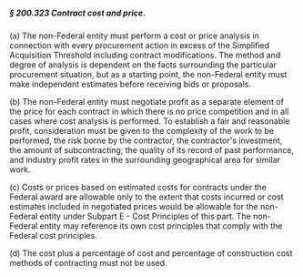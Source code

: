 ##### § 200.323 Contract cost and price. #####

(a) The non-Federal entity must perform a cost or price analysis in connection with every procurement action in excess of the Simplified Acquisition Threshold including contract modifications. The method and degree of analysis is dependent on the facts surrounding the particular procurement situation, but as a starting point, the non-Federal entity must make independent estimates before receiving bids or proposals.

(b) The non-Federal entity must negotiate profit as a separate element of the price for each contract in which there is no price competition and in all cases where cost analysis is performed. To establish a fair and reasonable profit, consideration must be given to the complexity of the work to be performed, the risk borne by the contractor, the contractor's investment, the amount of subcontracting, the quality of its record of past performance, and industry profit rates in the surrounding geographical area for similar work.

(c) Costs or prices based on estimated costs for contracts under the Federal award are allowable only to the extent that costs incurred or cost estimates included in negotiated prices would be allowable for the non-Federal entity under Subpart E - Cost Principles of this part. The non-Federal entity may reference its own cost principles that comply with the Federal cost principles.

(d) The cost plus a percentage of cost and percentage of construction cost methods of contracting must not be used.